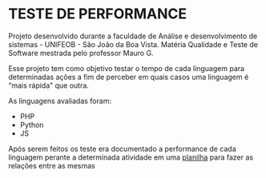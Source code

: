 # TESTE DE PERFORMANCE

Projeto desenvolvido durante a faculdade de Análise e desenvolvimento de sistemas - UNIFEOB - São João da Boa Vista. Matéria Qualidade e Teste de Software mestrada pelo professor Mauro G.

Esse projeto tem como objetivo testar o tempo de cada linguagem para determinadas ações a fim de perceber em quais casos uma linguagem é “mais rápida" que outra.

As linguagens avaliadas foram:
  - PHP
  - Python
  - JS

Após serem feitos os teste era documentado a performance de cada linguagem perante a determinada atividade em uma [planilha](https://docs.google.com/spreadsheets/d/1ap3zAeLNxqc_UuzYdNrNPZ-dcs2GO7VZXgINkYcqYEQ/edit?usp=sharing) para fazer as relações entre as mesmas
